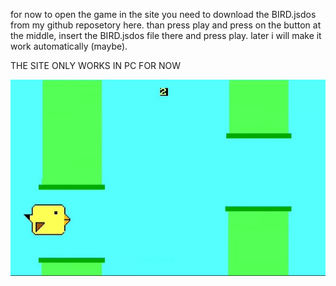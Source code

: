 for now to open the game in the site you need to download the BIRD.jsdos from my github reposetory here. than press play and press on the button at the middle, insert the BIRD.jsdos file there and press play.
later i will make it work automatically (maybe).

THE SITE ONLY WORKS IN PC FOR NOW

![image alt](https://github.com/JonyBonyy/JonyBird-web/blob/5a25f02b361f4ac339f5c88189f8f8f0a45415e5/VideoCapture_20251008-221426.jpg)

